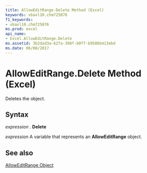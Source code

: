 ```yaml
---
title: AllowEditRange.Delete Method (Excel)
keywords: vbaxl10.chm725076
f1_keywords:
- vbaxl10.chm725076
ms.prod: excel
api_name:
- Excel.AllowEditRange.Delete
ms.assetid: 3b2dad3a-62fa-398f-b0ff-b9586b413ebd
ms.date: 06/08/2017
---
```



# AllowEditRange.Delete Method (Excel)

Deletes the object.


## Syntax

 _expression_ . **Delete**

 _expression_ A variable that represents an **AllowEditRange** object.


## See also


[AllowEditRange Object](Excel.AllowEditRange.md)

